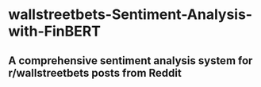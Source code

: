# wallstreetbets-Sentiment-Analysis-with-FinBERT
## A comprehensive sentiment analysis system for r/wallstreetbets posts from Reddit
